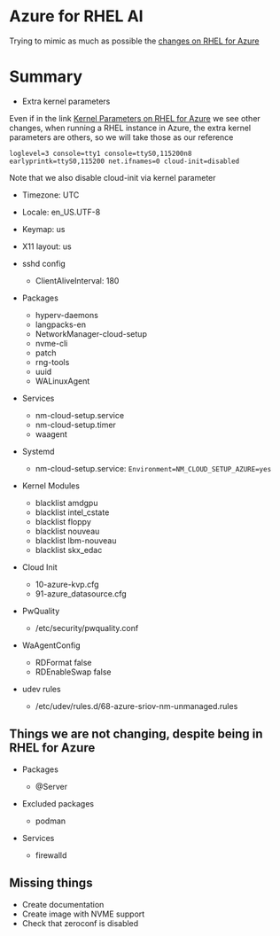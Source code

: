 # Azure for RHEL AI
Trying to mimic as much as possible the [changes on RHEL for Azure](https://github.com/osbuild/images/blob/main/pkg/distro/rhel/rhel9/azure.go)

# Summary
- Extra kernel parameters

Even if in the link [Kernel Parameters on RHEL for Azure](https://github.com/osbuild/images/blob/a4ae81dc3eed3e86c359635e3135fc8a07f411dd/pkg/distro/rhel/rhel9/azure.go#L454) we see other changes, when running a RHEL instance in Azure, the extra kernel parameters are others, so we will take those as our reference
```
loglevel=3 console=tty1 console=ttyS0,115200n8 earlyprintk=ttyS0,115200 net.ifnames=0 cloud-init=disabled
```

Note that we also disable cloud-init via kernel parameter

- Timezone: UTC
- Locale: en_US.UTF-8
- Keymap: us
- X11 layout: us

- sshd config
    - ClientAliveInterval: 180

- Packages
    - hyperv-daemons
    - langpacks-en
    - NetworkManager-cloud-setup
    - nvme-cli
    - patch
    - rng-tools
    - uuid
    - WALinuxAgent

- Services
    - nm-cloud-setup.service
    - nm-cloud-setup.timer
    - waagent

- Systemd
    - nm-cloud-setup.service: `Environment=NM_CLOUD_SETUP_AZURE=yes`

- Kernel Modules
    - blacklist amdgpu
    - blacklist intel_cstate
    - blacklist floppy
    - blacklist nouveau
    - blacklist lbm-nouveau
    - blacklist skx_edac

- Cloud Init
    - 10-azure-kvp.cfg
    - 91-azure_datasource.cfg

- PwQuality
    - /etc/security/pwquality.conf

- WaAgentConfig
    - RDFormat false
    - RDEnableSwap false

- udev rules
    - /etc/udev/rules.d/68-azure-sriov-nm-unmanaged.rules

## Things we are not changing, despite being in RHEL for Azure
- Packages
    - @Server

- Excluded packages
    - podman

- Services
    - firewalld

## Missing things
- Create documentation
- Create image with NVME support
- Check that zeroconf is disabled
